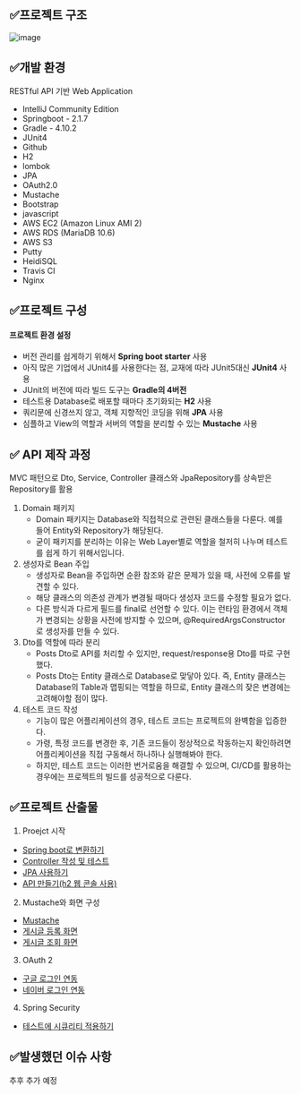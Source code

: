 
## ✅프로젝트 구조

![image](https://blog.kakaocdn.net/dn/YsoF8/btq0ulDzW7m/Giuuy8FhFQgf4uLWJbyikk/img.png)


## ✅개발 환경

RESTful API 기반 Web Application

- IntelliJ Community Edition
- Springboot - 2.1.7
- Gradle - 4.10.2
- JUnit4
- Github
- H2
- lombok
- JPA
- OAuth2.0
- Mustache
- Bootstrap
- javascript
- AWS EC2 (Amazon Linux AMI 2)
- AWS RDS (MariaDB 10.6)
- AWS S3
- Putty
- HeidiSQL
- Travis CI
- Nginx






## ✅프로젝트 구성

#### 프로젝트 환경 설정

- 버전 관리를 쉽게하기 위해서 **Spring boot starter** 사용
- 아직 많은 기업에서 JUnit4를 사용한다는 점, 교재에 따라 JUnit5대신 **JUnit4** 사용
- JUnit의 버전에 따라 빌드 도구는 **Gradle의 4버전**
- 테스트용 Database로 배포할 때마다 초기화되는 **H2** 사용
- 쿼리문에 신경쓰지 않고, 객체 지향적인 코딩을 위해 **JPA** 사용
- 심플하고 View의 역할과 서버의 역할을 분리할 수 있는 **Mustache** 사용








## ✅ API 제작 과정

MVC 패턴으로 Dto, Service, Controller 클래스와 JpaRepository를 상속받은 Repository를 활용



1. Domain 패키지
   - Domain 패키지는 Database와 직접적으로 관련된 클래스들을 다룬다. 예를 들어 Entity와 Repository가 해당된다.
   - 굳이 패키지를 분리하는 이유는 Web Layer별로 역할을 철저히 나누며 테스트를 쉽게 하기 위해서입니다. 
2. 생성자로 Bean 주입
   - 생성자로 Bean을 주입하면 순환 참조와 같은 문제가 있을 때, 사전에 오류를 발견할 수 있다.
   - 해당 클래스의 의존성 관계가 변경될 때마다 생성자 코드를 수정할 필요가 없다.
   - 다른 방식과 다르게 필드를 final로 선언할 수 있다. 이는 런타임 환경에서 객체가 변경되는 상황을 사전에 방지할 수 있으며, @RequiredArgsConstructor로 생성자를 만들 수 있다.
3. Dto를 역할에 따라 분리
   - Posts Dto로 API를 처리할 수 있지만, request/response용 Dto를 따로 구현했다.
   - Posts Dto는 Entity 클래스로 Database로 맞닿아 있다. 즉, Entity 클래스는 Database의 Table과 맵핑되는 역할을 하므로, Entity 클래스의 잦은 변경에는 고려해야할 점이 많다.
4. 테스트 코드 작성
   - 기능이 많은 어플리케이션의 경우, 테스트 코드는 프로젝트의 완벽함을 입증한다.
   - 가령, 특정 코드를 변경한 후,  기존 코드들이 정상적으로 작동하는지 확인하려면 어플리케이션을 직접 구동해서 하나하나 실행해봐야 한다.
   - 하지만, 테스트 코드는 이러한 번거로움을 해결할 수 있으며, CI/CD를 활용하는 경우에는 프로젝트의 빌드를 성공적으로 다룬다.

## ✅프로젝트 산출물
1. Proejct 시작
  - [Spring boot로 변환하기](https://candoit.tistory.com/77)
  - [Controller 작성 및 테스트](https://candoit.tistory.com/78)
  - [JPA 사용하기](https://candoit.tistory.com/79)
  - [API 만들기(h2 웹 콘솔 사용)](https://candoit.tistory.com/80)

2. Mustache와 화면 구성
  - [Mustache](https://candoit.tistory.com/82)
  - [게시글 등록 화면](https://candoit.tistory.com/83)
  - [게시글 조회 화면](https://candoit.tistory.com/84)
   

3. OAuth 2
  - [구글 로그인 연동](https://candoit.tistory.com/85)
  - [네이버 로그인 연동](https://candoit.tistory.com/86)
   
4. Spring Security 
  - [테스트에 시큐리티 적용하기](https://candoit.tistory.com/87)



## ✅발생했던 이슈 사항

추후 추가 예정
